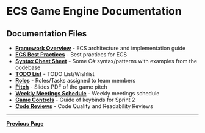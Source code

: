 # ECS Game Engine Documentation

## Documentation Files

- [**Framework Overview**](FrameworkOverview.md) - ECS architecture and implementation guide
- [**ECS Best Practices**](ECSBestPractices.md) - Best practices for ECS
- [**Syntax Cheat Sheet**](SyntaxCheatSheet.md) - Some C# syntax/patterns with examples from the codebase
- [**TODO List**](TodoList.md) - TODO List/Wishlist
- [**Roles**](Roles.md) - Roles/Tasks assigned to team members
- [**Pitch**](Pitch.pdf) - Slides PDF of the game pitch
- [**Weekly Meetings Schedule**](MeetingSchedule.md) - Weekly meetings schedule
- [**Game Controls**](Controls.md) - Guide of keybinds for Sprint 2
- [**Code Reviews**](CodeReviews/README.md) - Code Quality and Readability Reviews

---

[**Previous Page**](../README.md)
